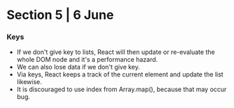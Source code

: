 # Section 5 | 6 June 


### Keys

* If we don't give key to lists, React will then update or re-evaluate the whole DOM node and it's a performance hazard. 
* We can also lose data if we don't give key.
* Via keys, React keeps a track of the current element and update the list likewise.
* It is discouraged to use index from Array.map(), because that may occur bug.



